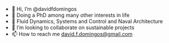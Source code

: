 - 👋 Hi, I’m @davidfdomingos
- 🌱 Doing a PhD among many other interests in life
- 👀 Fluid Dynamics, Systems and Control and Naval Architecture
- 💞️ I’m looking to collaborate on sustainable projects
- 📫 How to reach me david.f.domingos@gmail.com

<!---
davidfdomingos/davidfdomingos is a ✨ special ✨ repository because its `README.md` (this file) appears on your GitHub profile.
You can click the Preview link to take a look at your changes.
--->
